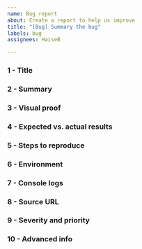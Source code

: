 ```yaml
---
name: Bug report
about: Create a report to help us improve
title: "[Bug] Summary the bug"
labels: bug
assignees: HaiseB

---
```


### 1 - Title
<!--Keep it short and specific. Clearly summarize what the bug is and include the location or category.-->

### 2 - Summary
<!--If a title isn’t enough, add a short report summary - include when and how the bug occurred.-->

### 3 - Visual proof
<!--A screenshot or video can add value by helping developers to understand the problem faster.-->

### 4 - Expected vs. actual results
<!--Keep it short and specific. Clearly summarize what the bug is and include the location or category.-->

### 5 - Steps to reproduce
<!--Assume the developer knows nothing about your bug and share the steps to recreate it.-->

### 6 - Environment
<!--Include critical info: browser, operating system and version, screen size, zoom level and pixel ratio.-->

### 7 - Console logs
<!--This is where the developer can see all the webpage errors - valuable to identify root of problem.-->

### 8 - Source URL
<!--Important, but easy-to-forget! This will help the developer spot the issue and save lots of time.-->

### 9 - Severity and priority
<!--Severity is the impact level on your product/website. Priority is how fast it should be investigated.-->

### 10 - Advanced info
<!--Additionally info to consider: reporter name, assignee, due date, customer/user conversation.-->
